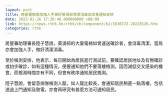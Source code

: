 ```yaml
---
layout: post
title: 房屋署稱會加強人手做好葵涌邨清潔消毒及改善通知安排
date: 2022-01-26 17:36:46.000000000 +08:00
link: https://news.rthk.hk/rthk/ch/component/k2/1630723-20220126.htm
categories: rthk
---
```


房屋署助理署長陸子慧說，葵涌邨的大廈電梯如曾運送確診者，會消毒清潔，當局亦會加強人手，做好清潔消毒。

至於檢測安排，他表示，每日開始為居民進行測試前，要確認居民地址及有無確診或初步確診，如有這種情況，便要通知他們不要落樓檢測，因而減低交叉感染的機會，而檢測時間亦有不同，但會有秩序通知居民檢測。

陸子慧說，會留意排隊檢測人龍，如人龍比較長，會通知居民稍遲一點落樓，包括透過上門通知及致電，亦會再研究有甚麼方法可通知居民。
